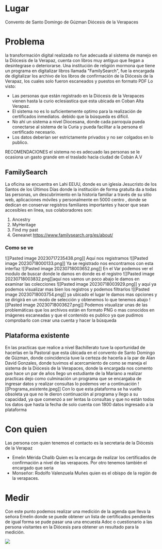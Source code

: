 # Lugar
Convento de Santo Domingo de Gúzman
Diócesis de la Verapaces
# Problema
la transformación digital realizada no fue adecuada al sistema de manejo en la Diócesis de la Verapaz, cuenta con libros muy antiguo que llegan a desintegrase o deteriorarse. 
Una institución de religión mormona que tiene un programa en digitalizar libros llamada "FamilySearch", fue la encargada de dígitalizar los archivo de los libros de confirmación de la Diócesis de la Verapaz,  los cuales solo fueron escaneados y puestos en formato PDF
Lo visto:
- Las personas que están registrado en la Diócesis de la Verapaces vienen hasta la curio eclesiastica que esta ubicada en Coban Alta Verapaz.
- El sistema no es lo suficientemente optimo para la realización de certificados inmediatos. debido que la búsqueda es difícil.
- No ahí un sistema a nivel Diocesana, donde cada parroquia pueda conectarse al sistema de la Curia y pueda facilitar a la persona el certificado necesario.
- Los datos deberían ser estrictamente privados y no ser colgados en lo publico.

RECOMENDACIONES
	el sistema no es adecuado 
	las personas se le ocasiona un gasto grande em el traslado hacia ciudad de Cobán A.V

## FamilySearch
La oficina se encuentra en Lahi EEUU, donde es un iglesia Jesucristo de los Santos de los Últimos Días donde la institución de forma gratuita  da a todas las personas, un descubrimiento en la  historia familiar a través de su sitio web, aplicaciones móviles y personalmente en 5000 centro , donde se dedican en conservar registros familiares importantes y hacer que sean accesibles en linea, sus colaboradores son:
1. Ancestry
2. MyHeritage
3. Find my past
4. Geneanet
https://www.familysearch.org/es/about/

### Como se ve 
![[Pasted image 20230717235438.png]]
Aquí nos registramos 
![[Pasted image 20230718000133.png]]
Ya se registrado nos encontramos con esta interfaz 
![[Pasted image 20230718003652.png]]
En el Var podemos ver el modulo de buscar donde le damos en donde es el registro
![[Pasted image 20230718003832.png]]aquí nos vamos un poco abajo le damos en examinar las colecciones
![[Pasted image 20230718003929.png]]
y aquí ya podemos visualizar mas bien los registros y podemos filtrarlos
![[Pasted image 20230718003754.png]]
ya ubicado el lugar le damos mas opciones y se dirigirá en un modo de selección y obtenemos lo que tenemos abajo 
![[Pasted image 20230718003627.png]]
Podemos visualizar unas de las problemáticas que los archivos están en formato PNG o mas conocidos en imágenes escaneadas y que el contenido es publico 
ya que pudimos comprobarlo con crear una cuenta y hacer la búsqueda



## Plataforma existente
En las practicas que realice a nivel Bachillerato tuve la oportunidad de hacerlas en la Pastoral que esta úbicada en el convento de Santo Domingo de Gúzman, donde coincidencia tuve la certeza de hacerla a la par de Alan David Gonzales, donde tuvimos el acercamiento de como se maneja el sistema de la Diócesis de la Verapaces, donde la encargada nos comento que hace un par de años llego un estudiante de la Mariano a realizar practicas dejo como culminación un programa que se encargaba de ingresar datos y realizar consultas lo podemos ver a continuación
![[Programa_esistente.jpeg]]
Con lo que esta plataforma se ha vuelto obsoleta ya que no le dieron continuación al programa y llego a su capacidad, ya que comenzó a ser lentas la consultas y que no están todos los datos que hasta la fecha de solo cuenta con 1800 datos ingresado a la plataforma

# Con quien 
Las persona con quien tenemos el contacto es la secretaria de la Diócesis de la Verapaz
- Emelin Mérida Chalib
Quien es la encarga de realizar los certificados de confirmación a nivel de las verapaces.
Por otro tenemos también el encargado que seria 
-  Monseñor: Rodolfo Valenzuela Muñes
quien es el obispo de la región de la verapaces.

# Medir
Con este punto  podemos realizar una medición de  la agenda que lleva la señora Emelin donde se puede obtener un lista de certificados pendientes de igual forma se pude pasar una  una encuesta Adoc o cuestionario a las persona visitantes en la Diócesis para obtener un resultado para la medición.

![](https://i.imgur.com/d8J1ycX.png)
